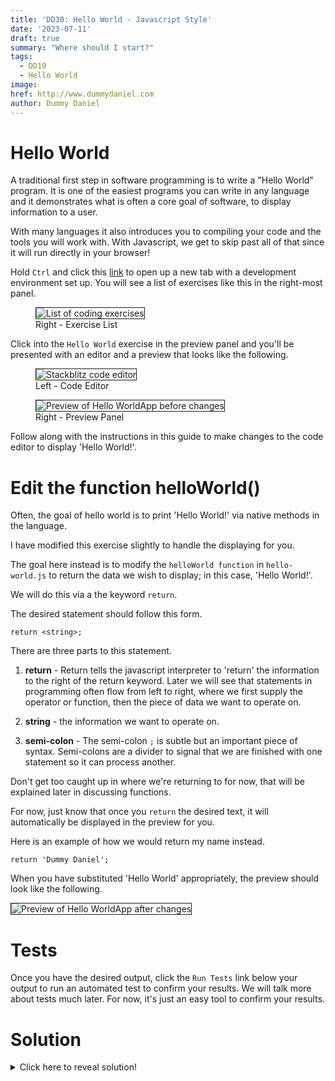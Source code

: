 ```yaml
---
title: 'DD30: Hello World - Javascript Style'
date: '2023-07-11'
draft: true
summary: "Where should I start?"
tags:
  - DD10
  - Hello World
image: 
href: http://www.dummydaniel.com
author: Dummy Daniel
---
```

# Hello World
A traditional first step in software programming is to write a "Hello World" program. It is one of the easiest programs you can write in any language and it demonstrates what is often a core goal of software, to display information to a user.

With many languages it also introduces you to compiling your code and the tools you will work with. With Javascript, we get to skip past all of that since it will run directly in your browser!

Hold `Ctrl` and click this [link](https://stackblitz.com/edit/dd10-exercises?file=hello-world%2Fhello-world.js) to open up a new tab with a development environment set up. You will see a list of exercises like this in the right-most panel.

<figure>
  <img style="border: solid .5px;" src="/assets/preview-panel-exercise-list.png" alt="List of coding exercises" />
  <figcaption>Right - Exercise List</figcaption>
</figure>

Click into the `Hello World` exercise in the preview panel and you'll be presented with an editor and a preview that looks like the following.

<figure>
  <img style="border: solid .5px;" src="/assets/hello-world-js.png" alt="Stackblitz code editor" />
  <figcaption>Left - Code Editor</figcaption>
</figure>

<figure>
  <img style="border: solid .5px;" src="/assets/hello-world-preview.png" alt="Preview of Hello WorldApp before changes" />
  <figcaption>Right - Preview Panel</figcaption>
</figure>

Follow along with the instructions in this guide to make changes to the code editor to display 'Hello World!'.

# Edit the function helloWorld()

Often, the goal of hello world is to print 'Hello World!' via native methods in the language.

I have modified this exercise slightly to handle the displaying for you.

The goal here instead is to modify the `helloWorld function` in `hello-world.js` to return the data we wish to display; in this case, 'Hello World!'.

We will do this via a the keyword `return`.

The desired statement should follow this form.

`return <string>;`

There are three parts to this statement.

1. **return** - Return tells the javascript interpreter to 'return' the information to the right of the return keyword. Later we will see that statements in programming often flow from left to right, where we first supply the operator or function, then the piece of data we want to operate on.

2. **string** - the information we want to operate on.

3. **semi-colon** - The semi-colon `;` is subtle but an important piece of syntax. Semi-colons are a divider to signal that we are finished with one statement so it can process another.

Don't get too caught up in where we're returning to for now, that will be explained later in discussing functions.

For now, just know that once you `return` the desired text, it will automatically be displayed in the preview for you.

Here is an example of how we would return my name instead.

`return 'Dummy Daniel';`

When you have substituted 'Hello World' appropriately, the preview should look like the following.

<img style="border: solid .5px;" src="/assets/hello-world-preview-after.png" alt="Preview of Hello WorldApp after changes" />

 # Tests

 Once you have the desired output, click the `Run Tests` link below your output to run an automated test to confirm your results. We will talk more about tests much later. For now, it's just an easy tool to confirm your results.

 # Solution

<details class="spoiler" style="--hidden: 'Text to be hidden'">
<summary>Click here to reveal solution!</summary>
<pre>
function helloWorld() {'{'}
  return 'Hello World!';
{'}'}
</pre> 
</details>